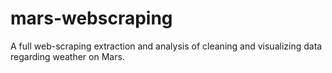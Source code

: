 # mars-webscraping
A full web-scraping extraction and analysis of cleaning and visualizing data regarding weather on Mars. 
